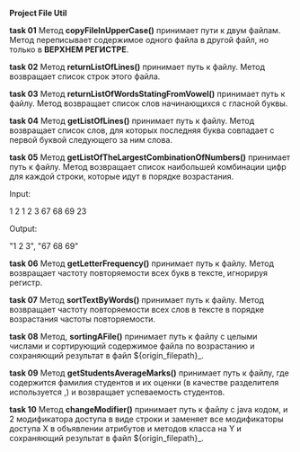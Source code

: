 **Project File Util**

**task 01**
Метод **copyFileInUpperCase()** принимает пути к двум файлам. Метод переписывает содержимое 
одного файла в другой файл, но только в **ВЕРХНЕМ РЕГИСТРЕ**.

**task 02**
Метод **returnListOfLines()** принимает путь к файлу. Метод возвращает список строк этого файла.

**task 03**
Метод  **returnListOfWordsStatingFromVowel()** принимает путь к файлу. Метод возвращает список слов начинающихся с 
гласной буквы.

**task 04**
Метод  **getListOfLines()** принимает путь к файлу. Метод возвращает список слов, для которых последняя буква 
совпадает с первой буквой следующего за ним слова.

**task 05**
Метод **getListOfTheLargestCombinationOfNumbers()**  принимает путь к файлу. Метод возвращает 
список наибольшей комбинации цифр для каждой строки, которые идут в порядке возрастания.

Input:

1 2 1 2 3
67 68 69 23

Output:

"1 2 3", "67 68 69"

**task 06**
Метод **getLetterFrequency()** принимает путь к файлу. Метод возвращает частоту повторяемости всех букв в тексте,
игнорируя регистр.

**task 07**
Метод **sortTextByWords()** принимает путь к файлу. Метод возвращает частоту повторяемости всех слов в тексте в 
порядке возрастания частоты повторяемости.

**task 08**
Метод, **sortingAFile()** принимает путь к файлу с целыми числами и сортирующий содержимое файла по возрастанию 
и сохраняющий результат в файл ${origin_filepath}_.

**task 09**
Метод **getStudentsAverageMarks()** принимает путь к файлу, где содержится фамилия студентов и их оценки 
(в качестве разделителя используется ,) и возвращает успеваемость студентов.

**task 10**
Метод **changeModifier()** принимает путь к файлу с java кодом, и 2 модификатора доступа в виде строки и заменяет
все модификаторы доступа X в объявлении атрибутов и методов класса на Y и сохраняющий результат 
в файл ${origin_filepath}_.